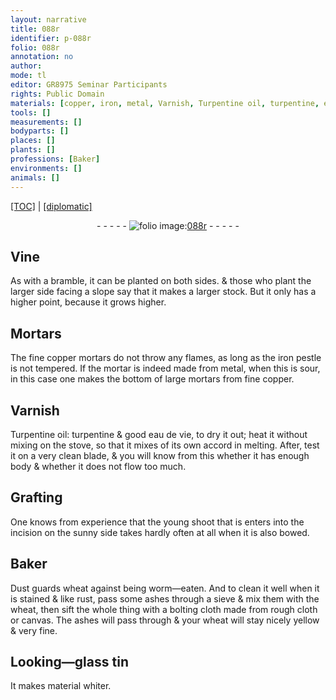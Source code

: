```yaml
---
layout: narrative
title: 088r
identifier: p-088r
folio: 088r
annotation: no
author:
mode: tl
editor: GR8975 Seminar Participants
rights: Public Domain
materials: [copper, iron, metal, Varnish, Turpentine oil, turpentine, eau de vie, Dust, ashes, wheat, rough cloth, canvas, Looking-glass tin, material]
tools: []
measurements: []
bodyparts: []
places: []
plants: []
professions: [Baker]
environments: []
animals: []
---
```


<p><a href="{{ site.baseurl }}/translation/">[TOC]</a> | <a href="{{ site.baseurl }}/_texts/p-088r_tc.md/">[diplomatic]</a></p><div class="folio" align="center">- - - - - <a href="http://gallica.bnf.fr/ark:/12148/btv1b10500001g/f181.image" target="_blank"><img src="https://cu-mkp.github.io/2017-workshop-edition/assets/photo-icon.png" alt="folio image: " style="display:inline-block; margin-bottom:-3px;"/>088r</a> - - - - - </div>  
  

## Vine

 
As with a bramble, it can be planted on both sides. & those who plant the larger side facing a slope say that it makes a larger stock. But it only has a higher point, because it grows higher.
 
 
  

## Mortars

 
The fine <span class="m">copper</span> mortars do not throw any flames, as long as the <span class="m">iron</span> pestle is not tempered. If the mortar is indeed made from <span class="m">metal</span>, when this is sour, in this case one makes the bottom of large mortars from fine <span class="m">copper</span>.
 
 
  

## <span class="m">Varnish</span>

 
<span class="m">Turpentine oil</span>: <span class="m">turpentine</span> & good <span class="m">eau de vie</span>, to dry it out; heat it without mixing on the stove, so that it mixes <span class="del"></span> of its own accord in melting. After, test it on a very clean blade, & you will know from this whether it has enough body & whether it does not flow too much.
 
 
  

## Grafting

 
One knows from experience that the young shoot that <span class="del">is</span> enters into the incision on the sunny side takes hardly often at all when it is also bowed.
 
 
  

## <span class="pro">Baker</span>

 
<span class="m">Dust</span> guards wheat against being worm—eaten. And to clean it well when it is stained & like rust, pass some <span class="m">ashes</span> through a sieve & mix them with the <span class="m">wheat</span>, then sift the whole thing with a bolting cloth made from <span class="m">rough cloth</span> or <span class="m">canvas</span>. The <span class="m">ashes</span> will pass through & your <span class="m">wheat</span> will stay nicely yellow & very fine.
 
 
  

## <span class="m">Looking—glass tin</span>

 
It makes <span class="m">material</span> whiter.
 
